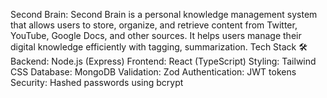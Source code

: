 Second Brain:
Second Brain is a personal knowledge management system that allows users to store, organize, and retrieve content from Twitter, YouTube, Google Docs, and other sources. It helps users manage their digital knowledge efficiently with tagging, summarization. 
Tech Stack 🛠 
Backend: Node.js (Express) 
Frontend: React (TypeScript) 
Styling: Tailwind CSS 
Database: MongoDB 
Validation: Zod 
Authentication: JWT tokens 
Security: Hashed passwords using bcrypt

